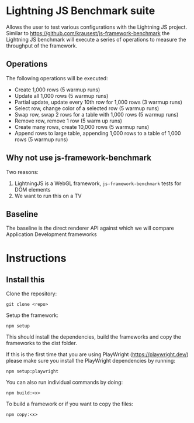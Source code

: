 # Lightning JS Benchmark suite

Allows the user to test various configurations with the Lightning JS project.
Similar to https://github.com/krausest/js-framework-benchmark the Lightning JS benchmark will execute a series of operations to measure the throughput of the framework.

## Operations

The following operations will be executed:
- Create 1,000 rows (5 warmup runs)
- Update all 1,000 rows (5 warmup runs)
- Partial update, update every 10th row for 1,000 rows (3 warmup runs)
- Select row, change color of a selected row (5 warmup runs)
- Swap row, swap 2 rows for a table with 1,000 rows (5 warmup runs)
- Remove row, remove 1 row (5 warm up runs)
- Create many rows, create 10,000 rows (5 warmup runs)
- Append rows to large table, appending 1,000 rows to a table of 1,000 rows (5 warmup runs)

## Why not use js-framework-benchmark

Two reasons:
1) LightningJS is a WebGL framework, `js-framework-benchmark` tests for DOM elements
2) We want to run this on a TV

## Baseline

The baseline is the direct renderer API against which we will compare Application Development frameworks

# Instructions

## Install this

Clone the repository:

`git clone <repo>`

Setup the framework:

`npm setup`

This should install the dependencies, build the frameworks and copy the frameworks to the dist folder.

If this is the first time that you are using PlayWright (https://playwright.dev/) please make sure you install the PlayWright dependencies by running:

`npm setup:playwright`


You can also run individual commands by doing:

`npm build:<x>`

To build a framework or if you want to copy the files:

`npm copy:<x>`

